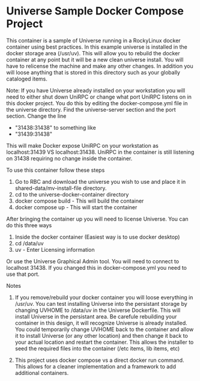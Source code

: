 # Universe Sample Docker Compose Project

This container is a sample of Universe running in a RockyLinux docker container
using best practices.  In this example universe is installed in the docker
storage area (/usr/uv).  This will allow you to rebuild the docker container
at any point but it will be a new clean universe install.  You will have to
relicense the machine and make any other changes.  In addition you will loose
anything that is stored in this directory such as your globally cataloged
items.  

Note: If you have Universe already installed on your workstation you will
need to either shut down UniRPC or change what port UniRPC listens on in
this docker project.  You do this by editing the docker-compose.yml file in
the universe directory.  Find the universe-server section and the port
section.  Change the line
- "31438:31438"
to something like
- "31439:31438"

This will make Docker expose UniRPC on your workstation as
localhost:31439 VS localhost:31438.  UniRPC in the container is
still listening on 31438 requiring no change inside the container.

To use this container follow these steps

1. Go to RBC and download the universe you wish to use and place it in
   shared-data/mv-install-file directory.
2. cd to the universe-docker-container directory
3. docker compose build    - This will build the container
4. docker compose up       - This will start the container

After bringing the container up you will need to license Universe.  You can do
this three ways

1. Inside the docker container (Easiest way is to use docker desktop)
2. cd /data/uv
3. uv - Enter Licensing information

Or use the Universe Graphical Admin tool.  You will need to connect to localhost
31438.  If you changed this in docker-compose.yml you need to use that port.

Notes

1. If you remove/rebuild your docker container you will loose everything in
   /usr/uv.  You can test installing Universe into the persistant storage
   by changing UVHOME to /data/uv in the Universe Dockerfile.  This will
   install Universe in the persistant area.  Be carefule rebuilding your
   container in this design, it will recognize Universe is already installed.
   You could temporarily change UVHOME back to the container and allow it to
   install Universe (or any other location) and then change it back to your
   actual location and restart the container.  This allows the installer
   to seed the required files into the container (/etc items, lib items, etc)

2. This project uses docker compose vs a direct docker run command.  This allows
   for a cleaner implementation and a framework to add additional containers.


